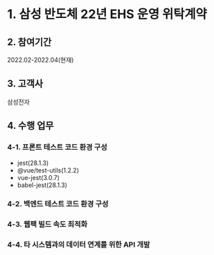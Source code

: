 # 1. 삼성 반도체 22년 EHS 운영 위탁계약

## 2. 참여기간
2022.02-2022.04(현재)

## 3. 고객사
삼성전자

## 4. 수행 업무
### 4-1. 프론트 테스트 코드 환경 구성
- jest(28.1.3)
- @vue/test-utils(1.2.2)
- vue-jest(3.0.7)
- babel-jest(28.1.3)

### 4-2. 백엔드 테스트 코드 환경 구성

### 4-3. 웹팩 빌드 속도 최적화

### 4-4. 타 시스템과의 데이터 연계를 위한 API 개발


